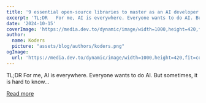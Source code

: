 ```yaml
---
title: '9 essential open-source libraries to master as an AI developer 🧙‍♂️ 🪄'
excerpt: 'TL;DR   For me, AI is everywhere. Everyone wants to do AI. But sometimes, it is hard to know...'
date: '2024-10-15'
coverImage: 'https://media.dev.to/dynamic/image/width=1000,height=420,fit=cover,gravity=auto,format=auto/https%3A%2F%2Fdev-to-uploads.s3.amazonaws.com%2Fuploads%2Farticles%2Fdnadtmfjzlckszk2o6bl.gif'
author:
  name: Koders
  picture: "assets/blog/authors/koders.png"
ogImage:
  url: 'https://media.dev.to/dynamic/image/width=1000,height=420,fit=cover,gravity=auto,format=auto/https%3A%2F%2Fdev-to-uploads.s3.amazonaws.com%2Fuploads%2Farticles%2Fdnadtmfjzlckszk2o6bl.gif'
---
```


TL;DR   For me, AI is everywhere. Everyone wants to do AI. But sometimes, it is hard to know...

[Read more](https://dev.to/composiodev/9-essential-open-source-libraries-to-master-as-an-ai-developer-o98)
